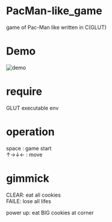 PacMan-like_game
===
game of Pac-Man like written in C(GLUT)

# Demo
![demo](https://user-images.githubusercontent.com/37448236/57667465-8c92ed80-763e-11e9-877b-eacd38194ade.gif)

# require
GLUT executable env

# operation
space : game start  
↑→↓← : move

# gimmick
CLEAR: eat all cookies  
FAILE: lose all lifes
  
power up: eat BIG cookies at corner
